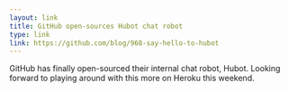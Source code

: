 ```yaml
---
layout: link
title: GitHub open-sources Hubot chat robot
type: link
link: https://github.com/blog/968-say-hello-to-hubot
---
```


GitHub has finally open-sourced their internal chat robot, Hubot. Looking forward to playing around with this more on Heroku this weekend.